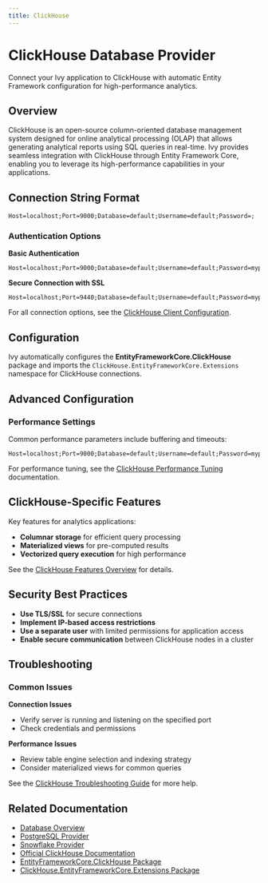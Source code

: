 ```yaml
---
title: ClickHouse
---
```


# ClickHouse Database Provider

<Ingress>
Connect your Ivy application to ClickHouse with automatic Entity Framework configuration for high-performance analytics.
</Ingress>

## Overview

ClickHouse is an open-source column-oriented database management system designed for online analytical processing (OLAP) that allows generating analytical reports using SQL queries in real-time. Ivy provides seamless integration with ClickHouse through Entity Framework Core, enabling you to leverage its high-performance capabilities in your applications.

## Connection String Format

```text
Host=localhost;Port=9000;Database=default;Username=default;Password=;
```

### Authentication Options

**Basic Authentication**
```text
Host=localhost;Port=9000;Database=default;Username=default;Password=mypassword;
```

**Secure Connection with SSL**
```text
Host=localhost;Port=9440;Database=default;Username=default;Password=mypassword;Ssl=true;
```

For all connection options, see the [ClickHouse Client Configuration](https://clickhouse.com/docs/en/interfaces/tcp).

## Configuration

Ivy automatically configures the **EntityFrameworkCore.ClickHouse** package and imports the `ClickHouse.EntityFrameworkCore.Extensions` namespace for ClickHouse connections.

## Advanced Configuration

### Performance Settings

Common performance parameters include buffering and timeouts:

```text
Host=localhost;Port=9000;Database=default;Username=default;Password=mypassword;BufferSize=32768;ConnectionTimeout=10;
```

For performance tuning, see the [ClickHouse Performance Tuning](https://clickhouse.com/docs/en/operations/performance-tuning) documentation.

## ClickHouse-Specific Features

Key features for analytics applications:
- **Columnar storage** for efficient query processing
- **Materialized views** for pre-computed results
- **Vectorized query execution** for high performance

See the [ClickHouse Features Overview](https://clickhouse.com/docs/en/about-us/distinctive-features) for details.

## Security Best Practices

- **Use TLS/SSL** for secure connections
- **Implement IP-based access restrictions**
- **Use a separate user** with limited permissions for application access
- **Enable secure communication** between ClickHouse nodes in a cluster

## Troubleshooting

### Common Issues

**Connection Issues**
- Verify server is running and listening on the specified port
- Check credentials and permissions

**Performance Issues**
- Review table engine selection and indexing strategy
- Consider materialized views for common queries

See the [ClickHouse Troubleshooting Guide](https://clickhouse.com/docs/en/operations/troubleshooting) for more help.

## Related Documentation

- [Database Overview](01_Overview.md)
- [PostgreSQL Provider](PostgreSql.md)
- [Snowflake Provider](Snowflake.md)
- [Official ClickHouse Documentation](https://clickhouse.com/docs/)
- [EntityFrameworkCore.ClickHouse Package](https://github.com/denis-ivanov/EntityFrameworkCore.ClickHouse)
- [ClickHouse.EntityFrameworkCore.Extensions Package](https://github.com/DarkWanderer/ClickHouse.EntityFrameworkCore)
